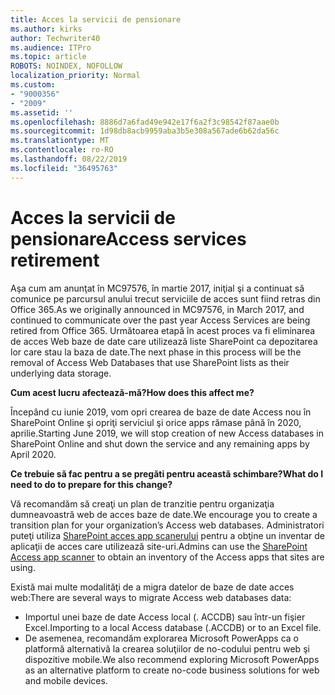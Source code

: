 ```yaml
---
title: Acces la servicii de pensionare
ms.author: kirks
author: Techwriter40
ms.audience: ITPro
ms.topic: article
ROBOTS: NOINDEX, NOFOLLOW
localization_priority: Normal
ms.custom:
- "9000356"
- "2009"
ms.assetid: ''
ms.openlocfilehash: 8886d7a6fad49e942e17f6a2f3c98542f87aae0b
ms.sourcegitcommit: 1d98db8acb9959aba3b5e308a567ade6b62da56c
ms.translationtype: MT
ms.contentlocale: ro-RO
ms.lasthandoff: 08/22/2019
ms.locfileid: "36495763"
---
```

# <a name="access-services-retirement"></a><span data-ttu-id="3e5d2-102">Acces la servicii de pensionare</span><span class="sxs-lookup"><span data-stu-id="3e5d2-102">Access services retirement</span></span>

<span data-ttu-id="3e5d2-103">Aşa cum am anunţat în MC97576, în martie 2017, iniţial şi a continuat să comunice pe parcursul anului trecut serviciile de acces sunt fiind retras din Office 365.</span><span class="sxs-lookup"><span data-stu-id="3e5d2-103">As we originally announced in MC97576, in March 2017, and continued to communicate over the past year Access Services are being retired from Office 365.</span></span> <span data-ttu-id="3e5d2-104">Următoarea etapă în acest proces va fi eliminarea de acces Web baze de date care utilizează liste SharePoint ca depozitarea lor care stau la baza de date.</span><span class="sxs-lookup"><span data-stu-id="3e5d2-104">The next phase in this process will be the removal of Access Web Databases that use SharePoint lists as their underlying data storage.</span></span>

<span data-ttu-id="3e5d2-105">**Cum acest lucru afectează-mă?**</span><span class="sxs-lookup"><span data-stu-id="3e5d2-105">**How does this affect me?**</span></span>

<span data-ttu-id="3e5d2-106">Începând cu iunie 2019, vom opri crearea de baze de date Access nou în SharePoint Online şi opriţi serviciul şi orice apps rămase până în 2020, aprilie.</span><span class="sxs-lookup"><span data-stu-id="3e5d2-106">Starting June 2019, we will stop creation of new Access databases in SharePoint Online and shut down the service and any remaining apps by April 2020.</span></span>

<span data-ttu-id="3e5d2-107">**Ce trebuie să fac pentru a se pregăti pentru această schimbare?**</span><span class="sxs-lookup"><span data-stu-id="3e5d2-107">**What do I need to do to prepare for this change?**</span></span>

<span data-ttu-id="3e5d2-108">Vă recomandăm să creaţi un plan de tranzitie pentru organizaţia dumneavoastră web de acces baze de date.</span><span class="sxs-lookup"><span data-stu-id="3e5d2-108">We encourage you to create a transition plan for your organization’s Access web databases.</span></span> <span data-ttu-id="3e5d2-109">Administratori puteţi utiliza [SharePoint acces app scanerului](https://github.com/SharePoint/PnP-Tools/tree/master/Solutions/SharePoint.AccessApp.Scanner) pentru a obţine un inventar de aplicaţii de acces care utilizează site-uri.</span><span class="sxs-lookup"><span data-stu-id="3e5d2-109">Admins can use the [SharePoint Access app scanner](https://github.com/SharePoint/PnP-Tools/tree/master/Solutions/SharePoint.AccessApp.Scanner) to obtain an inventory of the Access apps that sites are using.</span></span>

<span data-ttu-id="3e5d2-110">Există mai multe modalităţi de a migra datelor de baze de date acces web:</span><span class="sxs-lookup"><span data-stu-id="3e5d2-110">There are several ways to migrate Access web databases data:</span></span>

- <span data-ttu-id="3e5d2-111">Importul unei baze de date Access local (. ACCDB) sau într-un fişier Excel.</span><span class="sxs-lookup"><span data-stu-id="3e5d2-111">Importing to a local Access database (.ACCDB) or to an Excel file.</span></span>
- <span data-ttu-id="3e5d2-112">De asemenea, recomandăm explorarea Microsoft PowerApps ca o platformă alternativă la crearea soluţiilor de no-codului pentru web şi dispozitive mobile.</span><span class="sxs-lookup"><span data-stu-id="3e5d2-112">We also recommend exploring Microsoft PowerApps as an alternative platform to create no-code business solutions for web and mobile devices.</span></span>